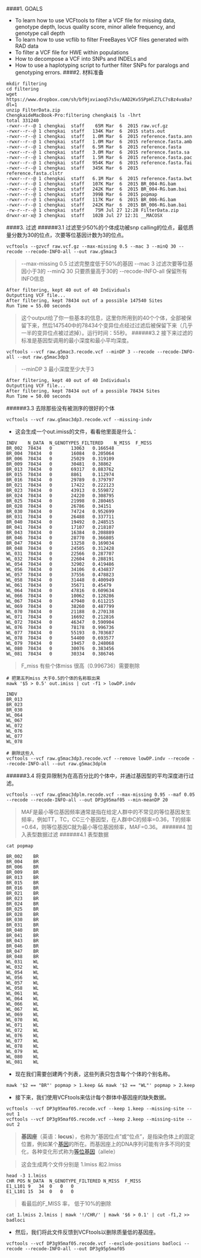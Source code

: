 ####1. GOALS
- To learn how to use VCFtools to filter a VCF file for missing data, genotype depth, locus quality score, minor allele frequency, and genotype call depth
- To learn how to use vcflib to filter FreeBayes VCF files generated with RAD data
- To filter a VCF file for HWE within populations
- How to decompose a VCF into SNPs and INDELs and
- How to use a haplotyping script to further filter SNPs for paralogs and genotyping errors.
####2. 材料准备
```
mkdir filtering
cd filtering
wget https://www.dropbox.com/sh/bf9jxviaoq57s5v/AAD2Kv5SPpHlZ7LC7sBz4va8a?dl=1
unzip FilterData.zip
ChengkaideMacBook-Pro:filtering chengkai$ ls -lhrt
total 331240
-rwxr--r--@ 1 chengkai  staff    65M Mar  6  2015 raw.vcf.gz
-rwxr--r--@ 1 chengkai  staff   134K Mar  6  2015 stats.out
-rwxr--r--@ 1 chengkai  staff   1.0M Mar  6  2015 reference.fasta.ann
-rwxr--r--@ 1 chengkai  staff   1.0M Mar  6  2015 reference.fasta.amb
-rwxr--r--@ 1 chengkai  staff   6.5M Mar  6  2015 reference.fasta
-rwxr--r--@ 1 chengkai  staff   3.0M Mar  6  2015 reference.fasta.sa
-rwxr--r--@ 1 chengkai  staff   1.5M Mar  6  2015 reference.fasta.pac
-rwxr--r--@ 1 chengkai  staff   954K Mar  6  2015 reference.fasta.fai
-rwxr--r--@ 1 chengkai  staff   345K Mar  6  2015 reference.fasta.clstr
-rwxr--r--@ 1 chengkai  staff   6.1M Mar  6  2015 reference.fasta.bwt
-rwxr--r--@ 1 chengkai  staff   107K Mar  6  2015 BR_004-RG.bam
-rwxr--r--@ 1 chengkai  staff   242K Mar  6  2015 BR_004-RG.bam.bai
-rwxr--r--@ 1 chengkai  staff   399B Mar  6  2015 popmap
-rwxr--r--@ 1 chengkai  staff   117K Mar  6  2015 BR_006-RG.bam
-rwxr--r--@ 1 chengkai  staff   242K Mar  6  2015 BR_006-RG.bam.bai
-rw-r--r--@ 1 chengkai  staff    75M Jul 27 12:28 FilterData.zip
drwxr-xr-x@ 3 chengkai  staff   102B Jul 27 12:31 __MACOSX
``` 
####3. 过滤
######3.1 过滤至少50%的个体成功被snp calling的位点，最低质量分数为30的位点，次要等位基因计数为3的位点。
```
vcftools --gzvcf raw.vcf.gz --max-missing 0.5 --mac 3 --minQ 30 --recode --recode-INFO-all --out raw.g5mac3
```
> --max-missing 0.5 过滤完整度低于50%的基因
> --mac 3 过滤次要等位基因小于3的
> --minQ 30 只要质量高于30的
> --recode-INFO-all 保留所有INFO信息
```
After filtering, kept 40 out of 40 Individuals
Outputting VCF file...
After filtering, kept 78434 out of a possible 147540 Sites
Run Time = 55.00 seconds
```
> 这个output给了你一些基本的信息，这里你所用到的40个个体，全部被保留下来，然后147540中的78434个变异位点经过过滤后被保留下来（几乎一半的变异位点被过滤掉）。运行时间：55秒。
######3.2 接下来过滤的标准是基因型调用的最小深度和最小平均深度。
```
vcftools --vcf raw.g5mac3.recode.vcf --minDP 3 --recode --recode-INFO-all --out raw.g5mac3dp3 
```
> --minDP 3 最小深度至少大于3
```
After filtering, kept 40 out of 40 Individuals
Outputting VCF file...
After filtering, kept 78434 out of a possible 78434 Sites
Run Time = 50.00 seconds
```
######3.3 去除那些没有被测序的很好的个体
```
vcftools --vcf raw.g5mac3dp3.recode.vcf --missing-indv
```
- 这会生成一个out.imiss的文件，看看他里面是什么：
```
INDV    N_DATA  N_GENOTYPES_FILTERED    N_MISS  F_MISS
BR_002  78434   0       13063   0.166548
BR_004  78434   0       16084   0.205064
BR_006  78434   0       25029   0.319109
BR_009  78434   0       30481   0.38862
BR_013  78434   0       69317   0.883762
BR_015  78434   0       8861    0.112974
BR_016  78434   0       29789   0.379797
BR_021  78434   0       17422   0.222123
BR_023  78434   0       43913   0.559872
BR_024  78434   0       24220   0.308795
BR_025  78434   0       21998   0.280465
BR_028  78434   0       26786   0.34151
BR_030  78434   0       74724   0.952699
BR_031  78434   0       26488   0.337711
BR_040  78434   0       19492   0.248515
BR_041  78434   0       17107   0.218107
BR_043  78434   0       16384   0.208889
BR_046  78434   0       28770   0.366805
BR_047  78434   0       13258   0.169034
BR_048  78434   0       24505   0.312428
WL_031  78434   0       22566   0.287707
WL_032  78434   0       22604   0.288191
WL_054  78434   0       32902   0.419486
WL_056  78434   0       34106   0.434837
WL_057  78434   0       37556   0.478823
WL_058  78434   0       31448   0.400949
WL_061  78434   0       35671   0.45479
WL_064  78434   0       47816   0.609634
WL_066  78434   0       10062   0.128286
WL_067  78434   0       47940   0.611215
WL_069  78434   0       38260   0.487799
WL_070  78434   0       21188   0.270138
WL_071  78434   0       16692   0.212816
WL_072  78434   0       46347   0.590904
WL_076  78434   0       78178   0.996736
WL_077  78434   0       55193   0.703687
WL_078  78434   0       54400   0.693577
WL_079  78434   0       19457   0.248068
WL_080  78434   0       30076   0.383456
WL_081  78434   0       30334   0.386746
```
> F_miss 有些个体miss 很高（0.996736）需要剔除
```
# 把第五列miss 大于0.5的个体的名称取出来
mawk '$5 > 0.5' out.imiss | cut -f1 > lowDP.indv
```
```
INDV
BR_013
BR_023
BR_030
WL_064
WL_067
WL_072
WL_076
WL_077
WL_078
```
```
# 删除这些人
vcftools --vcf raw.g5mac3dp3.recode.vcf --remove lowDP.indv --recode --recode-INFO-all --out raw.g5mac3dplm
```
######3.4 将变异限制为在高百分比的个体中，并通过基因型的平均深度进行过滤。
```
vcftools --vcf raw.g5mac3dplm.recode.vcf --max-missing 0.95 --maf 0.05 --recode --recode-INFO-all --out DP3g95maf05 --min-meanDP 20
```
> MAF是最小等位基因频率通常是指在给定人群中的不常见的等位基因发生频率，例如TT，TC，CC三个基因型，在人群中C的频率=0.36，T的频率=0.64，则等位基因C就为最小等位基因频率，MAF=0.36。
######4 加入表型数据过滤
######4.1 表型数据
```
cat popmap

BR_002    BR
BR_004    BR
BR_006    BR
BR_009    BR
BR_013    BR
BR_015    BR
BR_016    BR
BR_021    BR
BR_023    BR
BR_024    BR
BR_025    BR
BR_028    BR
BR_030    BR
BR_031    BR
BR_040    BR
BR_041    BR
BR_043    BR
BR_046    BR
BR_047    BR
BR_048    BR
WL_031    WL
WL_032    WL
WL_054    WL
WL_056    WL
WL_057    WL
WL_058    WL
WL_061    WL
WL_064    WL
WL_066    WL
WL_067    WL
WL_069    WL
WL_070    WL
WL_071    WL
WL_072    WL
WL_076    WL
WL_077    WL
WL_078    WL
WL_079    WL
WL_080    WL
WL_081    WL
```
- 现在我们需要创建两个列表，这些列表只包含每个个体的个别名称。
```
mawk '$2 == "BR"' popmap > 1.keep && mawk '$2 == "WL"' popmap > 2.keep
```
- 接下来，我们使用VCFtools来估计每个群体中基因座的缺失数据。
```
vcftools --vcf DP3g95maf05.recode.vcf --keep 1.keep --missing-site --out 1
vcftools --vcf DP3g95maf05.recode.vcf --keep 2.keep --missing-site --out 2 
```
> **基因座**（英语：**locus**），也称为“基因位点”或“位点”，是指染色体上的固定位置，例如某个[基因](https://zh.wikipedia.org/wiki/%E5%9F%BA%E5%9B%A0 "基因")的所在。而基因座上的DNA序列可能有许多不同的变化，各种变化形式称为[等位基因](https://zh.wikipedia.org/wiki/%E7%AD%89%E4%BD%8D%E5%9F%BA%E5%9B%A0 "等位基因")（allele）

> 这会生成两个文件分别是 1.lmiss 和2.lmiss
```
head -3 1.lmiss
CHR	POS	N_DATA	N_GENOTYPE_FILTERED	N_MISS	F_MISS
E1_L101	9	34	0	0	0
E1_L101	15	34	0	0	0
```
> 看最后的F_MISS 率， 低于10%的删除
```
cat 1.lmiss 2.lmiss | mawk '!/CHR/' | mawk '$6 > 0.1' | cut -f1,2 >> badloci
```
- 然后，我们将此文件反馈到VCFtools以删除质量低的基因座。
```
vcftools --vcf DP3g95maf05.recode.vcf --exclude-positions badloci --recode --recode-INFO-all --out DP3g95p5maf05
```
